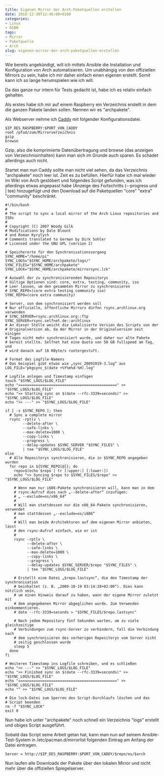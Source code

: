 ```yaml
---
title: Eigenen Mirror der Arch-Paketquellen erstellen
date: 2018-12-30T12:46:00+0100
categories:
- Linux
- OSBN
tags:
- Mirror
- Paketquelle
- Arch
slug: eigenen-mirror-der-arch-paketquellen-erstellen
---
```

Wie bereits angekündigt, will ich mittels Ansible die Installation und Konfiguration von Arch automatisieren. Um unabhängig von den offiziellen Mirrors zu sein, habe ich mir daher einfach einen eigenen erstellt. Somit kann ich so lange herumspielen wie ich will.

Da das ganze nur intern für Tests gedacht ist, habe ich es relativ einfach gehalten.

Als erstes habe ich mir auf einem Raspberry ein Verzeichnis erstellt in dem die ganzen Pakete landen sollen. Nennen wir es "archpakete".

Als Webserver nehme ich [Caddy](https://fryboyter.de/caddy-webserver) mit folgender Konfigurationsdatei.

<pre class="line-numbers language-bash" style="white-space:pre-wrap;">
<code class="language-bash">$IP_DES_RASPBERRY:$PORT_VON_CADDY
root /pfad/zum/Mirrorverzeichnis
gzip
browse</code>
</pre>

Gzip, also die komprimierte Datenübertragung und browse (das anzeigen von Verzeichnisinhalten) kann man sich im Grunde auch sparen. Es schadet allerdings auch nicht.

Startet man nun Caddy sollte man nicht viel sehen, da das Verzeichnis "archpakete" noch leer ist. Zeit es zu befüllen. Hierfür habe ich mal wieder im Wiki von Arch gestöbert und folgendes Script gefunden, was ich allerdings etwas angepasst habe (Anzeige des Fortschritts (--progress und | tee) hinzugefügt und den Download auf die Paketquellen "core" "extra" "community" beschränkt.

<pre class="line-numbers language-bash" style="white-space:pre-wrap;">
<code class="language-bash">#!/bin/bash
#
# The script to sync a local mirror of the Arch Linux repositories and ISOs
#
# Copyright (C) 2007 Woody Gilk <woody@archlinux.org>
# Modifications by Dale Blount <dale@archlinux.org>
# and Roman Kyrylych <roman@archlinux.org>
# Comments translated to German by Dirk Sohler <dirk@0x7be.de>
# Licensed under the GNU GPL (version 2)

# Speicherorte für den Synchronisationsvorgang
SYNC_HOME="/home/pi"
SYNC_LOGS="$SYNC_HOME/archpakete/logs/"
SYNC_FILES="$SYNC_HOME/archpakete"
SYNC_LOCK="$SYNC_HOME/archpakete/mirrorsync.lck"

# Auswahl der zu synchronisierenden Repositorys
# Gültige Optionen sind: core, extra, testing, community, iso
# Leer lassen, um den gesammten Mirror zu synchronisieren
# SYNC_REPO=(core extra testing community iso)
SYNC_REPO=(core extra community)

# Server, von dem synchronisiert werden soll
# Nur offizielle, öffentliche Mirrors dürfen rsync.archlinux.org verwenden
# SYNC_SERVER=rsync.archlinux.org::ftp
SYNC_SERVER=rsync.selfnet.de::archlinux
# An dieser Stelle weicht die Lokalisierte Version des Scripts von der
# Originalversion ab, da der Mirror in der Originalversion seit einigen
# Tagen nicht mehr synchronisiert wurde, und daher nur alte Pakete
# bereit stellte. Selfnet hat eine Quota von 50 GB fullspeed am Tag, und
# wird danach auf 16 KByte/s runtergestuft.

# Format des Logfile-Namens
# Das beispiel gibt etwas wie „sync_20091019-3.log“ aus
LOG_FILE="pkgsync_$(date +%Y%m%d-%H).log"

# Logfile anlegen und Timestamp einfügen
touch "$SYNC_LOGS/$LOG_FILE"
echo "=============================================" >> "$SYNC_LOGS/$LOG_FILE"
echo ">> Starting sync on $(date --rfc-3339=seconds)" >> "$SYNC_LOGS/$LOG_FILE"
echo ">> ---" >> "$SYNC_LOGS/$LOG_FILE"

if [ -z $SYNC_REPO ]; then
  # Sync a complete mirror
  rsync -rptlv \
        --delete-after \
        --safe-links \
        --max-delete=1000 \
        --copy-links \
        --progress \
        --delay-updates $SYNC_SERVER "$SYNC_FILES" \
        | tee "$SYNC_LOGS/$LOG_FILE"
else
  # Alle Repositorys synchronisieren, die in $SYNC_REPO angegeben wurden
  for repo in ${SYNC_REPO[@]}; do
    repo=$(echo $repo | tr [:upper:] [:lower:])
    echo ">> Syncing $repo to $SYNC_FILES/$repo" >> "$SYNC_LOGS/$LOG_FILE"

    # Wenn man nur i686-Pakete synchronisieren will, kann man in dem
    # rsync-Aufruf dies nach „--delete-after“ inzufügen:
    # „ --exclude=os/x86_64“
    # 
    # Will man stattdessen nur die x86_64-Pakete synchronisieren, verwendet
    # man stattdessen „--exclude=os/i686“
    #
    # Will man beide Architekturen auf dem eigenen Mirror anbieten, lässt
    # den rsync-Aufruf einfach, wie er ist
    #
    rsync -rptlv \
          --delete-after \
          --safe-links \
          --max-delete=1000 \
          --copy-links \
          --progress \
          --delay-updates $SYNC_SERVER/$repo "$SYNC_FILES" \
          | tee "$SYNC_LOGS/$LOG_FILE"

    # Erstellt eine Datei „$repo.lastsync“, die den Timestamp der synchronisation
    # beinhaltet (z. B. „2009-10-19 03:14:28+02:00“). Dies kann nützlich sein,
    # um einen Hinweis darauf zu haben, wann der eigene Mirror zuletzt mit
    # dem angegebenen Mirror abgeglichen wurde. Zum Verwenden einkommentieren.
    # date --rfc-3339=seconds > "$SYNC_FILES/$repo.lastsync"

    # Nach jedem Repository fünf Sekunden warten, um zu viele gleichzeitige 
    # Verbindungen zum rsync-Server zu verhindern, fall die Verbindung nach
    # dem synchronisieren des vorherigen Repositorys vom Server nicht
    # zeitig geschlossen wurde
    sleep 5 
  done
fi

# Weiteren Timestamp ins Logfile schreiben, und es schließen
echo ">> ---" >> "$SYNC_LOGS/$LOG_FILE"
echo ">> Finished sync on $(date --rfc-3339=seconds)" >> "$SYNC_LOGS/$LOG_FILE"
echo "=============================================" >> "$SYNC_LOGS/$LOG_FILE"
echo "" >> "$SYNC_LOGS/$LOG_FILE"

# Die lock-Datei zum Sperren des Script-Durchlaufs löschen und das
# Script beenden
rm -f "$SYNC_LOCK"
exit 0</code></pre>

Nun habe ich unter "archpakete" noch schnell ein Verzeichnis "logs" erstellt und obiges Script ausgeführt.

Sobald das Script seine Arbeit getan hat, kann man nun auf seinem Ansible-Test-System in /etc/pacman.d/mirrorlist folgenden Eintrag am Anfang der Datei eintragen.

<pre class="line-numbers language-bash" style="white-space:pre-wrap;">
<code>Server = http://$IP_DES_RASPBERRY:$PORT_VON_CADDY/$repo/os/$arch</code>
</pre>

Nun laufen alle Downloads der Pakete über den lokalen Mirror und nicht mehr über die offiziellen Spiegelserver.
